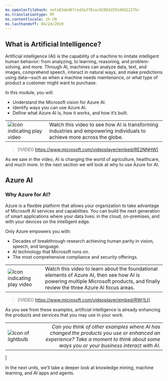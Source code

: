 ```yaml
---
ms.openlocfilehash: eafa03ab467ced3a378cac02982d291d662227bc
ms.translationtype: MT
ms.contentlocale: zh-CN
ms.lasthandoff: 04/24/2019
---
```

## <a name="what-is-artificial-intelligence"></a>What is Artificial Intelligence?

Artificial intelligence (AI) is the capability of a machine to imitate intelligent human behavior: from analyzing, to learning, reasoning, and problem-solving, and more. Through AI, machines can analyze data, text, and images, comprehend speech, interact in natural ways, and make predictions using data—such as when a machine needs maintenance, or what type of product a customer might want to purchase.

<!--TODO move learning objectives under heading 2 and move at the end -->
In this module, you will:

- Understand the Microsoft vision for Azure AI.
- Identify ways you can use Azure AI.
- Define what Azure AI is, how it works, and how it’s built.

|  |  |
| ------------ | -------------| 
|![Icon indicating play video](../media/video_icon.png)|Watch this video to see how AI is transforming industries and empowering individuals to achieve more across the globe.|

>[!VIDEO https://www.microsoft.com/videoplayer/embed/RE2NNHW]

As we saw in the video, AI is changing the world of agriculture, healthcare, and much more.  In the next section we will look at why to use Azure for AI.

## <a name="azure-ai"></a>Azure AI

### <a name="why-azure-for-ai"></a>Why Azure for AI?

Azure is a flexible platform that allows your organization to take advantage of Microsoft AI services and capabilities. You can build the next generation of smart applications where your data lives: in the cloud, on-premises, and with your devices on the intelligent edge.

Only Azure empowers you with:

- Decades of breakthrough research achieving human parity in vision, speech, and language.
- AI technology that Microsoft runs on.
- The most comprehensive compliance and security offerings.

|  |  |
| ------------ | -------------| 
|![Icon indicating play video](../media/video_icon.png)|Watch this video to learn about the foundational elements of Azure AI, then see how AI is powering multiple Microsoft products, and finally review the three Azure AI focus areas.|

>[!VIDEO https://www.microsoft.com/videoplayer/embed/RWr1Lt]

As you see from these examples, artificial intelligence is already enhancing the products and services that you may use in your work.

|  |  |
| ------------ | -------------:| 
|![Icon of lightbulb](../media/lightbulb_icon.png)|*Can you think of other examples where AI has changed the products you use or enhanced an experience? Take a moment to think about some ways you or your business interact with AI.*
|

In the next units, we’ll take a deeper look at knowledge mining, machine learning, and AI apps and agents. 
